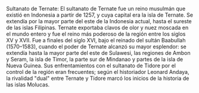 Sultanato de Ternate: El  sultanato de Ternate  fue un reino musulmán que existió en Indonesia a partir de 1257, y cuya capital era la isla de Ternate. Se extendía por la mayor parte del este de la Indonesia actual, hasta el sureste de las islas Filipinas. Ternate exportaba clavos de olor y nuez moscada en el mundo entero y fue el reino más poderoso de la región entre los siglos XV y XVII. Fue a finales del siglo XVI, bajo el reinado del sultán Baabullah (1570–1583), cuando el poder de Ternate alcanzó su mayor esplendor: se extendía hasta la mayor parte del este de Sulawesi, las regiones de Ambon y Seram, la isla de Timor, la parte sur de Mindanao y partes de la isla de Nueva Guinea. Sus enfrentamientos con el sultanato de Tidore por el control de la región eran frecuentes; según el historiador Leonard Andaya, la rivalidad "dual" entre Ternate y Tidore marcó los inicios de la historia de las islas Molucas.
